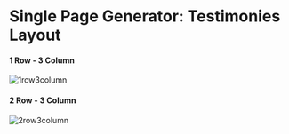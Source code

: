 # Single Page Generator: Testimonies Layout

#### 1 Row - 3 Column
![1row3column](https://raw.githubusercontent.com/sugarcoders/generator-single-page-testimonies/master/1_row_3_columns/screenshot.png)

#### 2 Row - 3 Column
![2row3column](https://raw.githubusercontent.com/sugarcoders/generator-single-page-testimonies/master/2_row_3_columns/screenshot.png)

